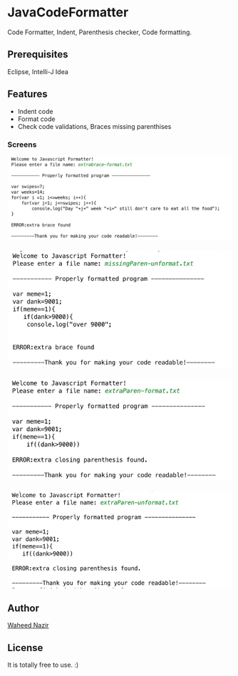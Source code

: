 # JavaCodeFormatter
Code Formatter, Indent, Parenthesis checker, Code formatting.  

## Prerequisites
Eclipse, Intelli-J Idea

## Features
- Indent code
- Format code
- Check code validations, Braces missing parenthises 

### Screens
<img src="./screens/2.png"/>

### 
<img src="./screens/3.png"/>

### 
<img src="./screens/4.png"/>

###
<img src="./screens/5.png"/>
<br/>

## Author
[Waheed Nazir](https://www.linkedin.com/in/waheed-nazir-36521579/ "Waheed Nazir (WaveTechStudio)")

## License
It is totally free to use. :)

